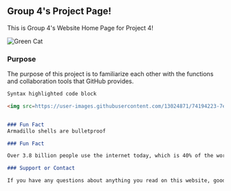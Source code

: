 ## Group 4's Project Page!

This is Group 4's Website Home Page for Project 4!

![Green Cat](https://user-images.githubusercontent.com/13024871/74194223-7ee6b480-4c1e-11ea-86c4-5a0a2be377d6.png)

### Purpose

The purpose of this project is to familiarize each other with the functions and collaboration tools that GitHub provides.

```markdown
Syntax highlighted code block

<img src=https://user-images.githubusercontent.com/13024871/74194223-7ee6b480-4c1e-11ea-86c4-5a0a2be377d6.png>


### Fun Fact
Armadillo shells are bulletproof

### Fun Fact

Over 3.8 billion people use the internet today, which is 40% of the world's population.

### Support or Contact

If you have any questions about anything you read on this website, good luck getting help! There is a small chance one of our emails may pop up on this list so happy guessing! :)  [Email](https://www.randomlists.com/email-addresses)

